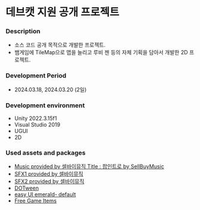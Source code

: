 # 데브캣 지원 공개 프로젝트

### **Description**
 - 소스 코드 공개 목적으로 개발한 프로젝트.
 - 뱀게임에 TileMap으로 맵을 늘리고 루비 젠 등의 자체 기획을 담아서 개발한 2D 프로젝트.

### **Development Period**
 - 2024.03.18, 2024.03.20 (2일)

### **Development environment**
- Unity 2022.3.15f1
- Visual Studio 2019
- UGUI
- 2D
  
### **Used assets and packages**
- [Music provided by 셀바이뮤직 Title : 팝인트로 by SellBuyMusic](https://sellbuymusic.com/md/mdazwnn-qcbfxxw)
- [SFX1 provided by 셀바이뮤직](https://sellbuymusic.com/md/srrvcbb-jcbfxxw)
- [SFX2 provided by 셀바이뮤직](https://sellbuymusic.com/md/sruncwf-jcbfxxw)
- [DOTween](https://assetstore.unity.com/packages/tools/animation/dotween-hotween-v2-27676)
- [easy UI emerald- default](https://assetstore.unity.com/packages/2d/gui/icons/easy-ui-emerald-default-112796)
- [Free Game Items](https://assetstore.unity.com/packages/2d/environments/free-game-items-131764)
